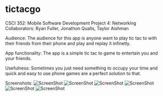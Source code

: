 # tictacgo
CSCI 352: Mobile Software Development 
Project 4: Networking
Collaborators: Ryan Fuller, Jonathon Qualls, Taylor Aishman

Audience:
The audience for this app is anyone want to play tic tac to with their friends from their phone and play and replay it infinetly. 

App functionality:
The app is a simple tic tac to game to entertain you and your friends.

Usefulness:
Sometimes you just need something to occupy your time and quick and easy to use phone games are a perfect solution to that. 

Screenshots:
![ScreenShot](ScreenShot1.png)
![ScreenShot](ScreenShot2.png)
![ScreenShot](ScreenShot3.png)
![ScreenShot](ScreenShot4.png)
![ScreenShot](ScreenShot5.png)
![ScreenShot](ScreenShot6.png)
